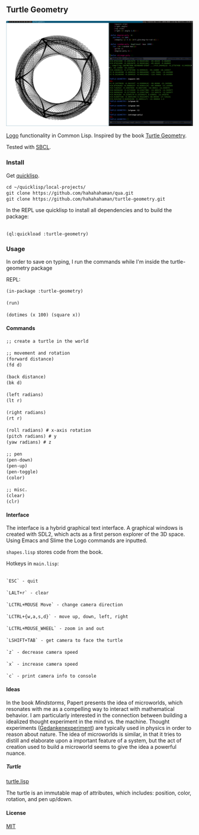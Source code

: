 ## Turtle Geometry

![system setup](./pics/system.png "System setup.")

[Logo](https://en.wikipedia.org/wiki/Logo_(programming_language))
functionality in Common Lisp. Inspired by the
book
[Turtle Geometry](https://mitpress.mit.edu/books/turtle-geometry).

Tested with [SBCL](http://www.sbcl.org).

### Install

Get [quicklisp](https://www.quicklisp.org).

```
cd ~/quicklisp/local-projects/
git clone https://github.com/hahahahaman/qua.git
git clone https://github.com/hahahahaman/turtle-geometry.git
```

In the REPL use quicklisp to install all dependencies and to build
the package:

```common-lisp

(ql:quickload :turtle-geometry)

```
### Usage

In order to save on typing, I run the commands while I'm inside the
turtle-geometry package

REPL:

```common-lisp
(in-package :turtle-geometry)

(run)

(dotimes (x 100) (square x))
```

#### Commands

```common-lisp
;; create a turtle in the world

;; movement and rotation
(forward distance)
(fd d)

(back distance)
(bk d)

(left radians)
(lt r)

(right radians)
(rt r)

(roll radians) # x-axis rotation
(pitch radians) # y
(yaw radians) # z

;; pen
(pen-down)
(pen-up)
(pen-toggle)
(color)

;; misc.
(clear)
(clr)

```

#### Interface

The interface is a hybrid graphical text interface. A graphical
windows is created with SDL2, which acts as a first person explorer
of the 3D space. Using Emacs and Slime the Logo commands are
inputted.

`shapes.lisp` stores code from the book.

Hotkeys in `main.lisp`:

```

`ESC` - quit

`LALT+r` - clear

`LCTRL+MOUSE Move` - change camera direction

`LCTRL+{w,a,s,d}` - move up, down, left, right

`LCTRL+MOUSE_WHEEL` - zoom in and out

`LSHIFT+TAB` - get camera to face the turtle

`z` - decrease camera speed

`x` - increase camera speed

`c` - print camera info to console

```

#### Ideas

In the book *Mindstorms*, Papert presents the idea of microworlds,
which resonates with me as a compelling way to interact with
mathematical behavior. I am particularly interested in the connection
between building a idealized thought experiment in the mind vs. the
machine. Thought experiments
([Gedankenexperiment](https://en.wikipedia.org/wiki/Thought_experiment))
are typically used in physics in order to reason about nature. The
idea of microworlds is similar, in that it tries to distill and
elaborate upon a important feature of a system, but the act of
creation used to build a microworld seems to give the idea a powerful
nuance.

##### Turtle

[turtle.lisp](src/turtle.lisp)

The turtle is an immutable map of attributes, which includes:
position, color, rotation, and pen up/down.

#### License

[MIT](LICENSE)
